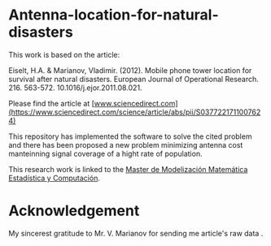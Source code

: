 # Antenna-location-for-natural-disasters
This work is based on the article: 

Eiselt, H.A. & Marianov, Vladimir. (2012). Mobile phone tower location for survival after natural disasters. European Journal of Operational Research. 216. 563-572. 10.1016/j.ejor.2011.08.021. 

Please find the article at [www.sciencedirect.com](https://www.sciencedirect.com/science/article/abs/pii/S0377221711007624)

This repository has implemented the software to solve the cited problem and there has been proposed a new problem minimizing antenna cost manteinning signal coverage of a hight rate of population.

This research work is linked to the [Master de Modelización Matemática Estadística y Computación](https://www.ehu.eus/es/web/master/master-modelizacion-investigacion-matematica-estadistica-computacion).

# Acknowledgement
My sincerest gratitude to Mr. V. Marianov for sending me article's raw data .

